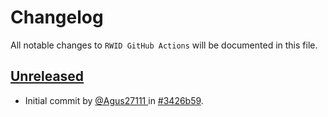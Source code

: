 # Changelog

All notable changes to `RWID GitHub Actions` will be documented in this file.

## [Unreleased](https://github.com/ngodingbang/rwid-github-actions/compare/1.1.0...main)

- Initial commit by [@Agus27111 ](https://github.com/Agus27111)in [#3426b59](https://github.com/Agus27111/learn-cicd/commit/b8f044f1c6e7904a91a88a97f4663f1243426b59).
